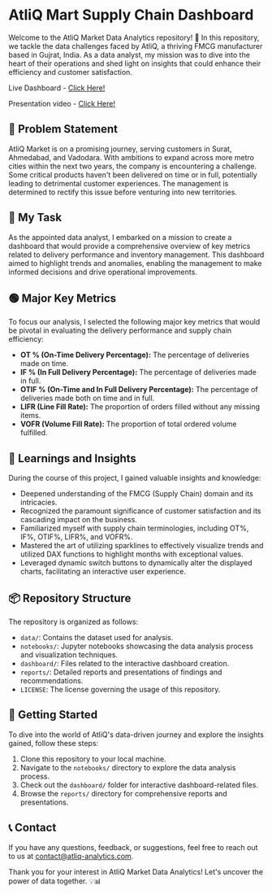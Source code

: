 # AtliQ Mart Supply Chain Dashboard
Welcome to the AtliQ Market Data Analytics repository! 🚀 In this repository, we tackle the data challenges faced by AtliQ, a thriving FMCG manufacturer based in Gujrat, India. As a data analyst, my mission was to dive into the heart of their operations and shed light on insights that could enhance their efficiency and customer satisfaction.

Live Dashboard - [Click Here!](https://www.novypro.com/project/abrarkhan-1)

Presentation video - [Click Here!](https://www.linkedin.com/feed/update/urn:li:activity:6993277967594401792/)

## 📌 Problem Statement

AtliQ Market is on a promising journey, serving customers in Surat, Ahmedabad, and Vadodara. With ambitions to expand across more metro cities within the next two years, the company is encountering a challenge. Some critical products haven't been delivered on time or in full, potentially leading to detrimental customer experiences. The management is determined to rectify this issue before venturing into new territories.

## 🎯 My Task

As the appointed data analyst, I embarked on a mission to create a dashboard that would provide a comprehensive overview of key metrics related to delivery performance and inventory management. This dashboard aimed to highlight trends and anomalies, enabling the management to make informed decisions and drive operational improvements.

## 🟢 Major Key Metrics

To focus our analysis, I selected the following major key metrics that would be pivotal in evaluating the delivery performance and supply chain efficiency:

- **OT % (On-Time Delivery Percentage):** The percentage of deliveries made on time.
- **IF % (In Full Delivery Percentage):** The percentage of deliveries made in full.
- **OTIF % (On-Time and In Full Delivery Percentage):** The percentage of deliveries made both on time and in full.
- **LIFR (Line Fill Rate):** The proportion of orders filled without any missing items.
- **VOFR (Volume Fill Rate):** The proportion of total ordered volume fulfilled.

## 📝 Learnings and Insights

During the course of this project, I gained valuable insights and knowledge:

- Deepened understanding of the FMCG (Supply Chain) domain and its intricacies.
- Recognized the paramount significance of customer satisfaction and its cascading impact on the business.
- Familiarized myself with supply chain terminologies, including OT%, IF%, OTIF%, LIFR%, and VOFR%.
- Mastered the art of utilizing sparklines to effectively visualize trends and utilized DAX functions to highlight months with exceptional values.
- Leveraged dynamic switch buttons to dynamically alter the displayed charts, facilitating an interactive user experience.

## 📦 Repository Structure

The repository is organized as follows:

- `data/`: Contains the dataset used for analysis.
- `notebooks/`: Jupyter notebooks showcasing the data analysis process and visualization techniques.
- `dashboard/`: Files related to the interactive dashboard creation.
- `reports/`: Detailed reports and presentations of findings and recommendations.
- `LICENSE`: The license governing the usage of this repository.

## 🚀 Getting Started

To dive into the world of AtliQ's data-driven journey and explore the insights gained, follow these steps:

1. Clone this repository to your local machine.
2. Navigate to the `notebooks/` directory to explore the data analysis process.
3. Check out the `dashboard/` folder for interactive dashboard-related files.
4. Browse the `reports/` directory for comprehensive reports and presentations.

## 📞 Contact

If you have any questions, feedback, or suggestions, feel free to reach out to us at [contact@atliq-analytics.com](mailto:contact@atliq-analytics.com).

Thank you for your interest in AtliQ Market Data Analytics! Let's uncover the power of data together. 💡📊
